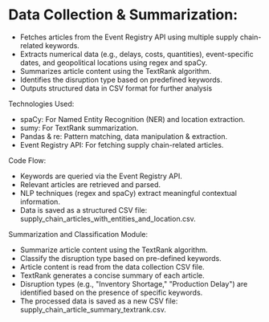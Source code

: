 # Data Collection & Summarization:
- Fetches articles from the Event Registry API using multiple supply chain-related keywords.
- Extracts numerical data (e.g., delays, costs, quantities), event-specific dates, and geopolitical locations using regex and spaCy.
- Summarizes article content using the TextRank algorithm.
- Identifies the disruption type based on predefined keywords.
- Outputs structured data in CSV format for further analysis

Technologies Used:
- spaCy: For Named Entity Recognition (NER) and location extraction.
- sumy: For TextRank summarization.
- Pandas & re: Pattern matching, data manipulation & extraction.
- Event Registry API: For fetching supply chain-related articles.

Code Flow: 
- Keywords are queried via the Event Registry API.
- Relevant articles are retrieved and parsed.
- NLP techniques (regex and spaCy) extract meaningful contextual information.
- Data is saved as a structured CSV file: supply_chain_articles_with_entities_and_location.csv.

Summarization and Classification Module: 
- Summarize article content using the TextRank algorithm.
- Classify the disruption type based on pre-defined keywords.
- Article content is read from the data collection CSV file.
- TextRank generates a concise summary of each article.
- Disruption types (e.g., "Inventory Shortage," "Production Delay") are identified based on the presence of specific keywords.
- The processed data is saved as a new CSV file: supply_chain_article_summary_textrank.csv.
